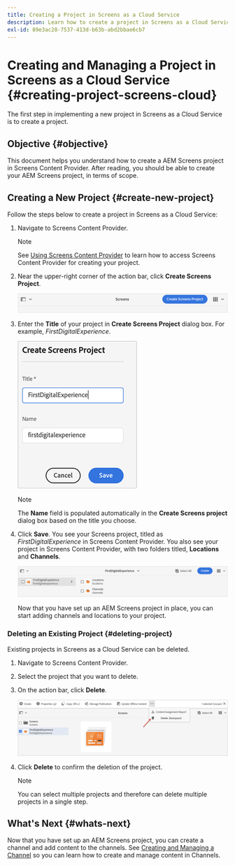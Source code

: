 ```yaml
---
title: Creating a Project in Screens as a Cloud Service
description: Learn how to create a project in Screens as a Cloud Service.
exl-id: 89e3ac28-7537-413d-b63b-abd2bbae6cb7
---
```

# Creating and Managing a Project in Screens as a Cloud Service {#creating-project-screens-cloud}

The first step in implementing a new project in Screens as a Cloud Service is to create a project.

## Objective {#objective}

This document helps you understand how to create a AEM Screens project in Screens Content Provider. After reading, you should be able to create your AEM Screens project, in terms of scope.

## Creating a New Project {#create-new-project}

Follow the steps below to create a project in Screens as a Cloud Service:

1. Navigate to Screens Content Provider.

   >[!NOTE]
   >See [Using Screens Content Provider](https://experienceleague.adobe.com/docs/experience-manager-cloud-service/content/screens-as-cloud-service/configure-screens-cloud/using-screens-content-provider.html?lang=en) to learn how to access Screens Content Provider for creating your project.

1. Near the upper-right corner of the action bar, click **Create Screens Project**.

   ![](/help/screens-cloud/assets/create-content/create-screens-project1.png)

1. Enter the **Title** of your project in **Create Screens Project** dialog box. For example, *FirstDigitalExperience*.

   ![](/help/screens-cloud/assets/create-content/create-screens-project2.png)
   
   >[!NOTE]
   >The **Name** field is populated automatically in the **Create Screens project** dialog box based on the title you choose.

1. Click **Save**. You see your Screens project, titled as *FirstDigitalExperience* in Screens Content Provider. You also see your project in Screens Content Provider, with two folders titled, **Locations** and **Channels**.

   ![](/help/screens-cloud/assets/create-content/create-screens-project3.png)

   Now that you have set up an AEM Screens project in place, you can start adding channels and locations to your project.

### Deleting an Existing Project {#deleting-project}

Existing projects in Screens as a Cloud Service can be deleted.

1. Navigate to Screens Content Provider.
1. Select the project that you want  to delete.
1. On the action bar, click **Delete**.

   ![](/help/screens-cloud/assets/create-content/create-project5.png)

1. Click **Delete** to confirm the deletion of the project.

   >[!NOTE]
   >You can select multiple projects and therefore can delete multiple projects in a single step.

## What's Next {#whats-next}

Now that you have set up an AEM Screens project, you can create a channel and add content to the channels. See [Creating and Managing a Channel](creating-channels-screens-cloud.md) so you can learn how to create and manage content in Channels.
